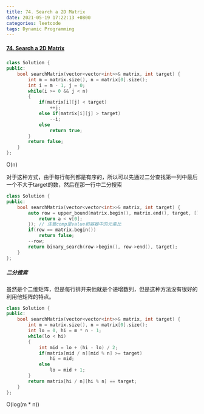 ```yaml
---
title: 74. Search a 2D Matrix
date: 2021-05-19 17:22:13 +0800
categories: leetcode
tags: Dynamic Programming
---
```

#### [74. Search a 2D Matrix](https://leetcode.com/problems/search-a-2d-matrix/)

#####
```c++
class Solution {
public:
    bool searchMatrix(vector<vector<int>>& matrix, int target) {
        int m = matrix.size(), n = matrix[0].size();
        int i = m - 1, j = 0;
        while(i >= 0 && j < n)
        {
            if(matrix[i][j] < target)
                ++j;
            else if(matrix[i][j] > target)
                --i;
            else 
                return true;
        }
        return false;
    }
};
```
O(n)

对于这种方式，由于每行每列都是有序的，所以可以先通过二分查找第一列中最后一个不大于target的数，然后在那一行中二分搜索
```c++
class Solution {
public:
    bool searchMatrix(vector<vector<int>>& matrix, int target) {
        auto row = upper_bound(matrix.begin(), matrix.end(), target, [](int a, vector<int>& v){
            return a < v[0];
        }); // 注意comp是value和容器中的元素比
        if(row == matrix.begin())
            return false;
        --row;
        return binary_search(row->begin(), row->end(), target);
    }
};
```

##### 二分搜索

虽然是个二维矩阵，但是每行排开来他就是个递增数列，但是这种方法没有很好的利用他矩阵的特点。

```c++
class Solution {
public:
    bool searchMatrix(vector<vector<int>>& matrix, int target) {
        int m = matrix.size(), n = matrix[0].size();
        int lo = 0, hi = m * n - 1;
        while(lo < hi)
        {
            int mid = lo + (hi - lo) / 2;
            if(matrix[mid / n][mid % n] >= target)
                hi = mid;
            else
                lo = mid + 1;
        }
        return matrix[hi / n][hi % n] == target;
    }
};
```
O(log(m * n))
